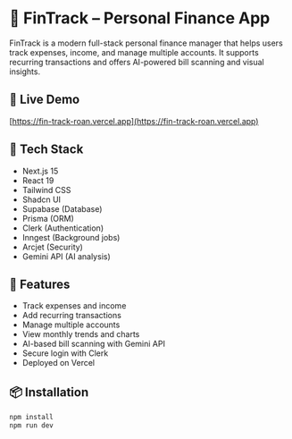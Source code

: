 # 💸 FinTrack – Personal Finance App

FinTrack is a modern full-stack personal finance manager that helps users track expenses, income, and manage multiple accounts. It supports recurring transactions and offers AI-powered bill scanning and visual insights.

## 🔗 Live Demo
[https://fin-track-roan.vercel.app](https://fin-track-roan.vercel.app)

## 🚀 Tech Stack
- Next.js 15
- React 19
- Tailwind CSS
- Shadcn UI
- Supabase (Database)
- Prisma (ORM)
- Clerk (Authentication)
- Inngest (Background jobs)
- Arcjet (Security)
- Gemini API (AI analysis)

## 🔧 Features
- Track expenses and income
- Add recurring transactions
- Manage multiple accounts
- View monthly trends and charts
- AI-based bill scanning with Gemini API
- Secure login with Clerk
- Deployed on Vercel

## 📦 Installation
```bash
npm install
npm run dev
